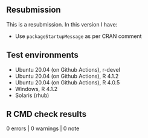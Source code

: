 ## Resubmission

This is a resubmission. In this version I have:

* Use `packageStartupMessage` as per CRAN comment

## Test environments

* Ubuntu 20.04 (on Github Actions), r-devel
* Ubuntu 20.04 (on Github Actions), R 4.1.2
* Ubuntu 20.04 (on Github Actions), R 4.0.5
* Windows, R 4.1.2
* Solaris (rhub)

## R CMD check results

0 errors | 0 warnings | 0 note
